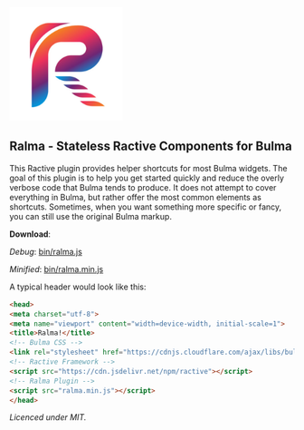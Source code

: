 <img src="logo.png" alt="ralma_logo" width="200px"/>

## Ralma - Stateless Ractive Components for Bulma

This Ractive plugin provides helper shortcuts for most Bulma widgets.
The goal of this plugin is to help you get started quickly and reduce the overly verbose code that Bulma tends to produce.
It does not attempt to cover everything in Bulma, but rather offer the most common elements as shortcuts.
Sometimes, when you want something more specific or fancy, you can still use the original Bulma markup.

**Download**:

_Debug_: [bin/ralma.js](https://raw.githubusercontent.com/aldi/ralma/master/bin/ralma.js)

_Minified_: [bin/ralma.min.js](https://raw.githubusercontent.com/aldi/ralma/master/bin/ralma.min.js)

A typical header would look like this:

```html
<head>
<meta charset="utf-8">
<meta name="viewport" content="width=device-width, initial-scale=1">
<title>Ralma!</title>
<!-- Bulma CSS -->
<link rel="stylesheet" href="https://cdnjs.cloudflare.com/ajax/libs/bulma/0.7.1/css/bulma.min.css">
<!-- Ractive Framework -->
<script src="https://cdn.jsdelivr.net/npm/ractive"></script>
<!-- Ralma Plugin -->
<script src="ralma.min.js"></script>
</head>
```

_Licenced under MIT._
